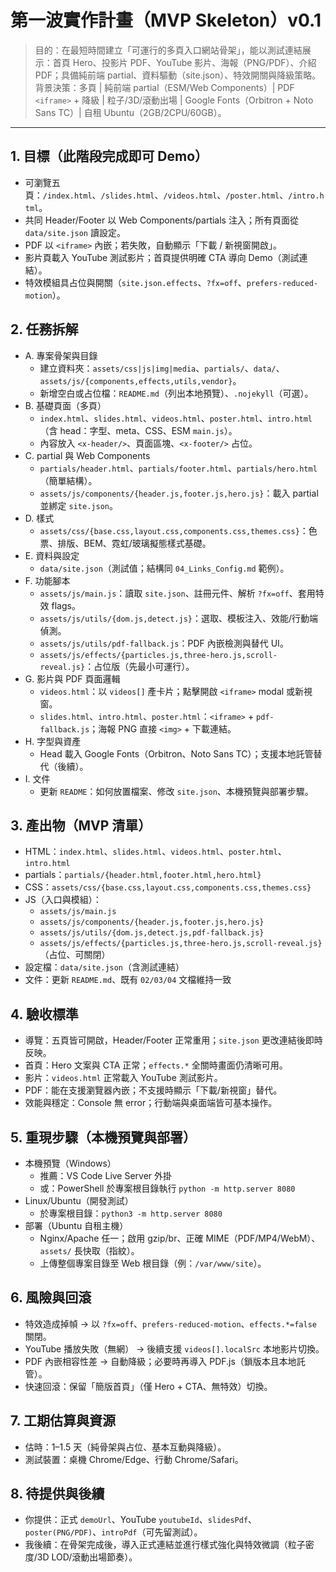 # 第一波實作計畫（MVP Skeleton）v0.1

> 目的：在最短時間建立「可運行的多頁入口網站骨架」，能以測試連結展示：首頁 Hero、投影片 PDF、YouTube 影片、海報（PNG/PDF）、介紹 PDF；具備純前端 partial、資料驅動（site.json）、特效開關與降級策略。
> 背景決策：多頁 | 純前端 partial（ESM/Web Components）| PDF `<iframe>` + 降級 | 粒子/3D/滾動出場 | Google Fonts（Orbitron + Noto Sans TC）| 自租 Ubuntu（2GB/2CPU/60GB）。

---

## 1. 目標（此階段完成即可 Demo）
- 可瀏覽五頁：`/index.html`、`/slides.html`、`/videos.html`、`/poster.html`、`/intro.html`。
- 共同 Header/Footer 以 Web Components/partials 注入；所有頁面從 `data/site.json` 讀設定。
- PDF 以 `<iframe>` 內嵌；若失敗，自動顯示「下載 / 新視窗開啟」。
- 影片頁載入 YouTube 測試影片；首頁提供明確 CTA 導向 Demo（測試連結）。
- 特效模組具占位與開關（`site.json.effects`、`?fx=off`、`prefers-reduced-motion`）。

## 2. 任務拆解
- A. 專案骨架與目錄
  - 建立資料夾：`assets/css|js|img|media`、`partials/`、`data/`、`assets/js/{components,effects,utils,vendor}`。
  - 新增空白或占位檔：`README.md`（列出本地預覽）、`.nojekyll`（可選）。
- B. 基礎頁面（多頁）
  - `index.html`、`slides.html`、`videos.html`、`poster.html`、`intro.html`（含 head：字型、meta、CSS、ESM `main.js`）。
  - 內容放入 `<x-header/>`、頁面區塊、`<x-footer/>` 占位。
- C. partial 與 Web Components
  - `partials/header.html`、`partials/footer.html`、`partials/hero.html`（簡單結構）。
  - `assets/js/components/{header.js,footer.js,hero.js}`：載入 partial 並綁定 `site.json`。
- D. 樣式
  - `assets/css/{base.css,layout.css,components.css,themes.css}`：色票、排版、BEM、霓虹/玻璃擬態樣式基礎。
- E. 資料與設定
  - `data/site.json`（測試值；結構同 `04_Links_Config.md` 範例）。
- F. 功能腳本
  - `assets/js/main.js`：讀取 `site.json`、註冊元件、解析 `?fx=off`、套用特效 flags。
  - `assets/js/utils/{dom.js,detect.js}`：選取、模板注入、效能/行動端偵測。
  - `assets/js/utils/pdf-fallback.js`：PDF 內嵌檢測與替代 UI。
  - `assets/js/effects/{particles.js,three-hero.js,scroll-reveal.js}`：占位版（先最小可運行）。
- G. 影片與 PDF 頁面邏輯
  - `videos.html`：以 `videos[]` 產卡片；點擊開啟 `<iframe>` modal 或新視窗。
  - `slides.html`、`intro.html`、`poster.html`：`<iframe>` + `pdf-fallback.js`；海報 PNG 直接 `<img>` + 下載連結。
- H. 字型與資產
  - Head 載入 Google Fonts（Orbitron、Noto Sans TC）；支援本地託管替代（後續）。
- I. 文件
  - 更新 `README`：如何放置檔案、修改 `site.json`、本機預覽與部署步驟。

## 3. 產出物（MVP 清單）
- HTML：`index.html`、`slides.html`、`videos.html`、`poster.html`、`intro.html`
- partials：`partials/{header.html,footer.html,hero.html}`
- CSS：`assets/css/{base.css,layout.css,components.css,themes.css}`
- JS（入口與模組）：
  - `assets/js/main.js`
  - `assets/js/components/{header.js,footer.js,hero.js}`
  - `assets/js/utils/{dom.js,detect.js,pdf-fallback.js}`
  - `assets/js/effects/{particles.js,three-hero.js,scroll-reveal.js}`（占位、可關閉）
- 設定檔：`data/site.json`（含測試連結）
- 文件：更新 `README.md`、既有 `02/03/04` 文檔維持一致

## 4. 驗收標準
- 導覽：五頁皆可開啟，Header/Footer 正常重用；`site.json` 更改連結後即時反映。
- 首頁：Hero 文案與 CTA 正常；`effects.*` 全關時畫面仍清晰可用。
- 影片：`videos.html` 正常載入 YouTube 測試影片。
- PDF：能在支援瀏覽器內嵌；不支援時顯示「下載/新視窗」替代。
- 效能與穩定：Console 無 error；行動端與桌面端皆可基本操作。

## 5. 重現步驟（本機預覽與部署）
- 本機預覽（Windows）
  - 推薦：VS Code Live Server 外掛
  - 或：PowerShell 於專案根目錄執行 `python -m http.server 8080`
- Linux/Ubuntu（開發測試）
  - 於專案根目錄：`python3 -m http.server 8080`
- 部署（Ubuntu 自租主機）
  - Nginx/Apache 任一；啟用 gzip/br、正確 MIME（PDF/MP4/WebM）、`assets/` 長快取（指紋）。
  - 上傳整個專案目錄至 Web 根目錄（例：`/var/www/site`）。

## 6. 風險與回滾
- 特效造成掉幀 → 以 `?fx=off`、`prefers-reduced-motion`、`effects.*=false` 關閉。
- YouTube 播放失敗（無網） → 後續支援 `videos[].localSrc` 本地影片切換。
- PDF 內嵌相容性差 → 自動降級；必要時再導入 PDF.js（鎖版本且本地託管）。
- 快速回滾：保留「簡版首頁」（僅 Hero + CTA、無特效）切換。

## 7. 工期估算與資源
- 估時：1–1.5 天（純骨架與占位、基本互動與降級）。
- 測試裝置：桌機 Chrome/Edge、行動 Chrome/Safari。

## 8. 待提供與後續
- 你提供：正式 `demoUrl`、YouTube `youtubeId`、`slidesPdf`、`poster(PNG/PDF)`、`introPdf`（可先留測試）。
- 我後續：在骨架完成後，導入正式連結並進行樣式強化與特效微調（粒子密度/3D LOD/滾動出場節奏）。
